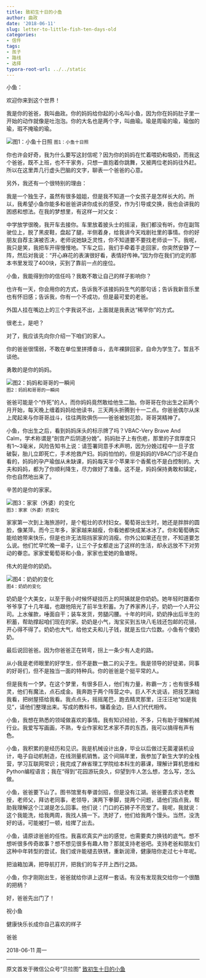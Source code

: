```yaml
---
title: 致初生十日的小鱼
author: 曲政
date: '2018-06-11'
slug: letter-to-little-fish-ten-days-old
categories:
- 信件
tags:
- 孩子
- 路线
- 选择
typora-root-url: ../../static
---
```

小鱼：

欢迎你来到这个世界！

我是你的爸爸，我叫曲政。你的妈妈给你起的小名叫小鱼，因为你在妈妈肚子里一开始的动作就像是吐泡泡。你的大名也是两个字，叫曲瑜。瑜是周瑜的瑜，瑜伽的瑜，瑕不掩瑜的瑜。

![图1：小鱼十日照](/images/2018-06-11-%E8%87%B4%E5%88%9D%E7%94%9F%E5%8D%81%E6%97%A5%E7%9A%84%E5%B0%8F%E9%B1%BC/006tNbRwly1g9plhyx7g2j30tm18gq8d.jpg)  ```图1：小鱼十日照```

你也许会好奇，我为什么要写这封信呢？因为你的妈妈在忙着喂奶和吸奶，而我这个爸爸，既不上班，也不干家务，只想一直抱着你跳舞，又被两位老妈妈往外赶。所以在这里弄几行虚头巴脑的文字，聊表一个爸爸的心意。

另外，我还有一个很特别的理由：

我是一个独生子，虽然有很多姐姐，但是我不知道一个女孩子是怎样长大的。所以，我希望小鱼你能多和爸爸讲讲你成长的感受，作为引导或交换，我也会讲我的困惑和想法。在我的梦想里，有这样一对父女：

中学放学很晚，我开车去接你。车里放着披头士的摇滚，我们都没有听。你在副驾驶位上，脱了黑皮鞋，盘起了腿，半侧着身，给我讲今天戏剧社里的事情。你的好朋友自荐主演被否决，老师说她缺乏灵性，你不知道要不要找老师谈一下。我呢，我只是笑，我把车开得慢慢地。下车之后，我们手牵着手走回家，你突然安静了一阵，然后对我说：“开心麻花的表演很好看，表情好传神。”因为你在我们约定的那本书里发现了400块，买到了靠前一点的座位。

小鱼，我能得到你的信任吗？我敢不敢让自己的样子影响你？

也许有一天，你会用你的方式，告诉我不该接妈妈生气的那句话；告诉我新音乐里也有怀旧感；告诉我，你有一个不成功，但是最可爱的老爸。

外国人挂在嘴边上的三个字我说不出，上面就是我表达“稀罕你”的方式。

很老土，是吧？

对了，我应该先向你介绍一下咱们的家人。

你的爸爸很懦弱，不敢在单位里拼搏奋斗，去年裸辞回家，自命为学生了。暂且不谈他。

勇敢的是你的妈妈。

![图2：妈妈和哥哥的一瞬间](/images/2018-06-11-%E8%87%B4%E5%88%9D%E7%94%9F%E5%8D%81%E6%97%A5%E7%9A%84%E5%B0%8F%E9%B1%BC/006tNbRwly1g9pli4x0ywj30u00mh41y.jpg)  
```图2：妈妈和哥哥的一瞬间```

爸爸可能是个“作死”的人，而你妈妈竟然敢给他生二胎。你哥哥在你出生之前两个月开始，每天晚上缠着妈妈给他读书，三天两头折腾到十一二点。你爸爸偶尔从床上爬起来与你哥哥战斗，往往两败俱伤——爸爸被划花脸，哥哥哭精神了。

小鱼，你出生之后，看到妈妈床头的标示牌了吗？VBAC-Very Brave And Calm，学术称谓是“剖宫产后阴道分娩”。妈妈肚子上有伤疤，那里的子宫厚度只有1～3毫米，风险告知书上说：请签署同意手术声明，因为分娩过程中一旦子宫破裂，胎儿立即死亡，手术抢救产妇。妈妈怕怕的，但是妈妈的VBAC门诊不是白看的，妈妈的孕产瑜伽从未缺课，妈妈每天半个苹果半个香蕉也不是白控制的。大夫和妈妈，都为了你顺利降生，尽力做好了准备。这不是，妈妈保持勇敢和镇定，你也自然地出来了。

辛苦的是你的家家。

![图3：家家（外婆）的变化](/images/2018-06-11-%E8%87%B4%E5%88%9D%E7%94%9F%E5%8D%81%E6%97%A5%E7%9A%84%E5%B0%8F%E9%B1%BC/006tNbRwly1g9plibzfp0g30hs0dc7om.gif)  
```图3：家家（外婆）的变化```

家家第一次到上海旅游时，是个粗壮的农村妇女。葡萄哥出生时，她还是胖胖的圆脸，像某萍。而今三年多，家家越来越瘦，你看她都快成某冰冰了。你和葡萄确实能给她带来快乐，但是也许无法阻挡家家的消瘦。你外公如果还在世，不知道要怎么说。他们忙早忙晚一辈子，让三个子女都走出了这样的生活，却永远放不下对劳动的眷恋。家家爱葡萄哥和小鱼，家家也爱她的鱼塘呀。

伟大的是你的奶奶。

![图4：奶奶的变化](/images/2018-06-11-%E8%87%B4%E5%88%9D%E7%94%9F%E5%8D%81%E6%97%A5%E7%9A%84%E5%B0%8F%E9%B1%BC/006tNbRwly1g9pll3286pg30go0m8b18.gif)  
```图4：奶奶的变化```

奶奶是个大美女，以至于我小时候怀疑挂历上的阿姨就是你奶奶。她年轻时跟着你爷爷享了十几年福，也跟他陪光了前半生积蓄。为了养家养儿子，奶奶一个人开公司。上水催款，唾面自干；装车发货，劳腿闪腰。十年的时间，奶奶挣出后半生的积蓄，帮助撑起咱们现在的家。奶奶是小气，淘宝买到五块八毛钱还包邮的花镜，开心得不得了。奶奶也大气，给他丈夫和儿子钱，就是五位六位数。小鱼有个傻奶奶。

最后说回爸爸。因为你爸爸正在转弯，拐上一条少有人走的路。

从小我是老师眼里的好学生，但不是数一数二的尖子生。我是领导的好徒弟，同事的好哥们，但不是独当一面的特种兵。你的爸爸是个挺平常的人。

但是我有一个梦。在这个梦里，有很多巨人，他们有力量，称霸一方；也有很多精灵，他们有魔法，点石成金。我奔跑于两个阵营之中。巨人不大说话，把技艺演给我看，把树屋搭给我看。我点点头，摇摇尾巴，跑去精灵那里，汪汪汪地“如是我见”，请他们整理出来。写成的教科书，镶着金边，巨人们代代相传。

小鱼，我想在熟悉的领域做喜欢的事情。我有知识经验，不多，只有助于理解机械行业。我爱写写画画，不熟，专业作家和艺术家不弄的东西，我可以搞得有声有色。

小鱼，我积累的是经历和见识。我是机械设计出身，毕业以后做过无菌灌装机设计，电子自动机制造，在线测量机销售。这个间隔年里，我参加了新生大学的全栈营，学习互联网常识；我完成了麻省理工学院给本科生的慕课，理解计算机思维和Python编程语言；我在“得到”花园游玩良久，仰望到牛人怎么想，怎么写，怎么做。

小鱼，爸爸要下山了。图书馆里有拳谱剑招，但是没有江湖。爸爸要去求访老教授，老师父，拜访老同事，老领导，演两下拳脚，提两个问题，请他们指点我，帮助我理解这个江湖是怎么回事。他们说：门口的石狮子不亮堂了。我呢，我就说：这个我能洗，给我两周，我找人搞一下。洗好了，他们给我两个馒头。当然，没洗好的话，可能被打一顿，给撵了出去。

小鱼，请原谅爸爸的任性。我喜欢真实产出的感觉，也需要卖力换钱的底气。想不想听很多传奇故事？想不想见很多有趣人物？那就支持老爸吧。支持老爸和朋友们这种中年转型的尝试，我们或许能褪去铁锈，重新润滑，健康陪你走过七十年呢。

把油箱加满，把导航打开，把我们的车子开上西行之路。

小鱼，你才刚刚出生，爸爸就给你讲上这样一套话。有没有发现我交给你一个很酷的把柄？

好，爸爸先出门了！

祝小鱼

健康快乐长成你自己喜欢的样子

爸爸

2018-06-11 周一

---

原文首发于微信公众号“贝拉图” [致初生十日的小鱼](https://mp.weixin.qq.com/s/2kcOX1X-1KbJoebaL7qKFw)